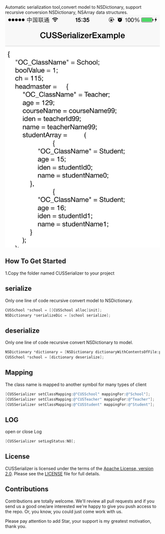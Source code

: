 Automatic serialization tool,convert model to NSDictionary, support recursive conversion NSDictionary, NSArray data structures.<br>
![image](https://github.com/JJMM/CUSResources/raw/master/CUSSerializer.PNG)

## How To Get Started
1.Copy the folder named CUSSerializer to your project

## serialize
Only one line of code recursive convert model to NSDictionary.
```objective-c
CUSSchool *school = [[CUSSchool alloc]init];
NSDictionary *serializeDic = [school serialize];
```
## deserialize
Only one line of code recursive convert NSDictionary to model.
```objective-c
NSDictionary *dictionary = [NSDictionary dictionaryWithContentsOfFile:path];
CUSSchool *school = [dictionary deserialize];
```
## Mapping
The class name is mapped to another symbol for many types of client
```objective-c
[CUSSerializer setClassMapping:@"CUSSchool" mappingFor:@"School"];
[CUSSerializer setClassMapping:@"CUSTeacher" mappingFor:@"Teacher"];
[CUSSerializer setClassMapping:@"CUSStudent" mappingFor:@"Student"];
```
## LOG
open or close Log
```objective-c
[CUSSerializer setLogStatus:NO];
```
## License
CUSSerializer is licensed under the terms of the [Apache License, version 2.0](http://www.apache.org/licenses/LICENSE-2.0.html). Please see the [LICENSE](LICENSE) file for full details.

## Contributions

Contributions are totally welcome. We'll review all pull requests and if you send us a good one/are interested we're happy to give you push access to the repo. Or, you know, you could just come work with us.<br>

Please pay attention to add Star, your support is my greatest motivation, thank you.
